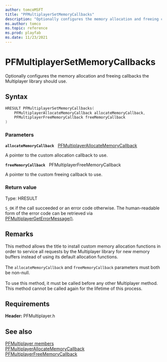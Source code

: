 ```yaml
---
author: tomcoMSFT
title: "PFMultiplayerSetMemoryCallbacks"
description: "Optionally configures the memory allocation and freeing callbacks the Multiplayer library should use."
ms.author: tomco
ms.topic: reference
ms.prod: playfab
ms.date: 11/23/2021
---
```


# PFMultiplayerSetMemoryCallbacks  

Optionally configures the memory allocation and freeing callbacks the Multiplayer library should use.  

## Syntax  
  
```cpp
HRESULT PFMultiplayerSetMemoryCallbacks(  
    PFMultiplayerAllocateMemoryCallback allocateMemoryCallback,  
    PFMultiplayerFreeMemoryCallback freeMemoryCallback  
)  
```  
  
### Parameters  
  
**`allocateMemoryCallback`** &nbsp; [PFMultiplayerAllocateMemoryCallback](../callbacks/pfmultiplayerallocatememorycallback.md)  
  
A pointer to the custom allocation callback to use.  
  
**`freeMemoryCallback`** &nbsp; PFMultiplayerFreeMemoryCallback  
  
A pointer to the custom freeing callback to use.  
  
  
### Return value
Type: HRESULT
  
```S_OK``` if the call succeeded or an error code otherwise. The human-readable form of the error code can be retrieved via [PFMultiplayerGetErrorMessage()](pfmultiplayergeterrormessage.md).
  
## Remarks  
  
This method allows the title to install custom memory allocation functions in order to service all requests by the Multiplayer library for new memory buffers instead of using its default allocation functions. <br /><br /> The `allocateMemoryCallback` and `freeMemoryCallback` parameters must both be non-null.   <br /><br /> To use this method, it must be called before any other Multiplayer method. This method cannot be called again for the lifetime of this process.
  
## Requirements  
  
**Header:** PFMultiplayer.h
  
## See also  
[PFMultiplayer members](../pfmultiplayer_members.md)  
[PFMultiplayerAllocateMemoryCallback](../callbacks/pfmultiplayerallocatememorycallback.md)  
[PFMultiplayerFreeMemoryCallback](../callbacks/pfmultiplayerfreememorycallback.md)
  
  

